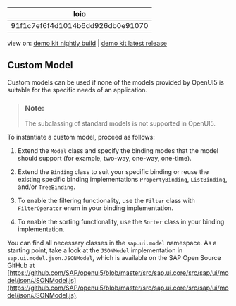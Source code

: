 <!-- loio91f1c7ef6f4d1014b6dd926db0e91070 -->

| loio |
| -----|
| 91f1c7ef6f4d1014b6dd926db0e91070 |

<div id="loio">

view on: [demo kit nightly build](https://openui5nightly.hana.ondemand.com/#/topic/91f1c7ef6f4d1014b6dd926db0e91070) | [demo kit latest release](https://openui5.hana.ondemand.com/#/topic/91f1c7ef6f4d1014b6dd926db0e91070)</div>

## Custom Model

Custom models can be used if none of the models provided by OpenUI5 is suitable for the specific needs of an application.

> ### Note:  
> The subclassing of standard models is not supported in OpenUI5.

To instantiate a custom model, proceed as follows:

1.  Extend the `Model` class and specify the binding modes that the model should support \(for example, two-way, one-way, one-time\).

2.  Extend the `Binding` class to suit your specific binding or reuse the existing specific binding implementations `PropertyBinding`, `ListBinding`, and/or `TreeBinding`.

3.  To enable the filtering functionality, use the `Filter` class with `FilterOperator` enum in your binding implementation.

4.  To enable the sorting functionality, use the `Sorter` class in your binding implementation.


You can find all necessary classes in the `sap.ui.model` namespace. As a starting point, take a look at the `JSONModel` implementation in `sap.ui.model.json.JSONModel`, which is available on the SAP Open Source GitHub at [https://github.com/SAP/openui5/blob/master/src/sap.ui.core/src/sap/ui/model/json/JSONModel.js](https://github.com/SAP/openui5/blob/master/src/sap.ui.core/src/sap/ui/model/json/JSONModel.js).

